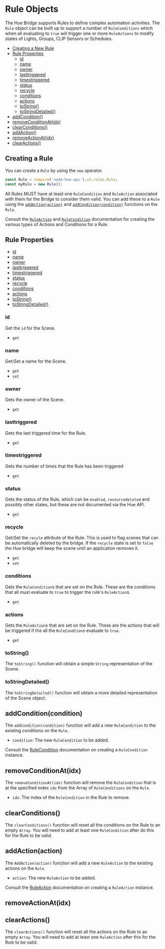 # Rule Objects

The Hue Bridge supports Rules to define complex automation activities. The `Rule` object can be built up to support a 
number of `RuleConditions` which when all evaluating to `true` will trigger one or more `RuleActions` to modify states
of Lights, Groups, CLIP Sensors or Schedules.

* [Creating a New Rule](#creating-a-rule)
* [Rule Properties](#rule-properties)
    * [id](#id)
    * [name](#name)
    * [owner](#owner)
    * [lasttriggered](#lasttriggered)
    * [timestriggered](#timestriggered)
    * [status](#status)
    * [recycle](#recycle)
    * [conditions](#conditions)
    * [actions](#actions)
    * [toString()](#tostring)
    * [toStringDetailed()](#tostringdetailed)
* [addCondition()](#addconditioncondition)
* [removeConditionAt(idx)](#removeconditionatidx)
* [clearConditions()](#clearconditions)
* [addAction()](#addactionaction)
* [removeActionAt(idx)](#removeactionatidx)
* [clearActions()](#clearactions)


## Creating a Rule

You can create a `Rule` by using the `new` operator.

```js
const Rule = require('node-hue-api').v3.rules.Rule;
const myRule = new Rule();
```

All Rules MUST have at least one `RuleCondition` and `RuleAction` associated with them for the Bridge to consider them
valid. You can add these to a `Rule` using the [`addAction(action)`](#addactionaction) and [`addCondition(condition)`](#addactionaction) 
functions on the `Rule`.

Consult the [`RuleAction`](./ruleAction.md) and [`RuleCondition`](./ruleCondition.md) documentation for creating the 
various types of Actions and Conditions for a Rule.


## Rule Properties

* [id](#id)
* [name](#name)
* [owner](#owner)
* [lasttriggered](#lasttriggered)
* [timestriggered](#timestriggered)
* [status](#status)
* [recycle](#recycle)
* [conditions](#conditions)
* [actions](#actions)
* [toString()](#tostring)
* [toStringDetailed()](#tostringdetailed)

### id
Get the `id` for the Scene.
* `get`

### name
Get/Set a name for the Scene.
* `get`
* `set`

### owner
Gets the owner of the Scene.
* `get`

### lasttriggered
Gets the last triggered time for the Rule.
* `get`

### timestriggered
Gets the number of times that the Rule has been triggered
* `get`

### status
Gets the status of the Rule, which can be `enabled`, `resourcedeleted` and possibly other states, but these are not
documented via the Hue API.
* `get`

### recycle
Get/Set the `recyle` attribute of the Rule. This is used to flag scenes that can be automatically deleted by the bridge.
If the `recycle` state is set to `false` the Hue bridge will keep the scene until an application removes it.
* `get`
* `set`

### conditions
Gets the `RuleCondition`s that are set on the Rule. These are the conditions that all must evaluate to `true` to 
trigger the rule's `RuleAction`s.
* `get` 

### actions
Gets the `RuleAction`s that are set on the Rule. These are the actions that will be triggered if the all the `RuleCondtion`s
evaluate to `true`.
* `get`


### toString()
The `toString()` function will obtain a simple `String` representation of the Scene.


### toStringDetailed()
The `toStringDetailed()` function will obtain a more detailed representation of the Scene object.


## addCondition(condition)
The `addCondition(condition)` function will add a new `RuleCondition` to the existing conditions on the `Rule`.

* `condition`: The new `RuleCondition` to be added.

Consult the [RuleCondition](./ruleCondition.md) documentation on creating a `RuleCondition` instance.
 

## removeConditionAt(idx)
The `removeConditionAt(idx)` function will remove the `RuleCondition` that is at the specified index `idx` from the Array 
of `RuleConditions` on the `Rule`.

* `idx`: The index of the `RuleCondition` in the Rule to remove.


## clearConditions()
The `clearConditions()` function will reset all the conditions on the Rule to an empty `Array`. You will need to add at
least one `RuleCondition` after do this for the Rule to be valid.


## addAction(action)
The `AddAction(action)` function will add a new `RuleAction` to the existing actions on the `Rule`.

* `action`: The new `RuleAction` to be added.

Consult the [RuleAction](./ruleAction.md) documentation on creating a `RuleAction` instance.

## removeActionAt(idx)

## clearActions()
The `clearActions()` function will reset all the actions on the Rule to an empty `Array`. You will need to add at least 
one `RuleAction` after this for the Rule to be valid.